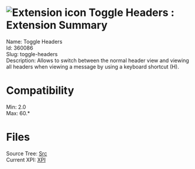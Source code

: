 # ![Extension icon](https://addons.thunderbird.net/static/img/addon-icons/default-64.png) Toggle Headers : Extension Summary

Name: Toggle Headers  
Id: 360086  
Slug: toggle-headers  
Description: Allows to switch between the normal header view and viewing all headers when viewing a message by using a keyboard shortcut (H).
  

# Compatibility
Min: 2.0  
Max: 60.*  

# Files

Source Tree: [Src](C:/Dev/Thunderbird/ThunderKdB/xall/x60/360086-toggle-headers/src)  
Current XPI: [XPI](C:/Dev/Thunderbird/ThunderKdB/xall/x60/360086-toggle-headers/xpi)  




